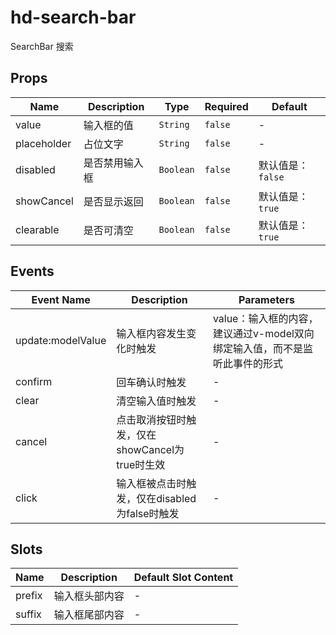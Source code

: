 # hd-search-bar

SearchBar 搜索

## Props

<!-- @vuese:hd-search-bar:props:start -->
|Name|Description|Type|Required|Default|
|---|---|---|---|---|
|value|输入框的值|`String`|`false`|-|
|placeholder|占位文字|`String`|`false`|-|
|disabled|是否禁用输入框|`Boolean`|`false`|默认值是：`false`|
|showCancel|是否显示返回|`Boolean`|`false`|默认值是：`true`|
|clearable|是否可清空|`Boolean`|`false`|默认值是：`true`|

<!-- @vuese:hd-search-bar:props:end -->


## Events

<!-- @vuese:hd-search-bar:events:start -->
|Event Name|Description|Parameters|
|---|---|---|
|update:modelValue|输入框内容发生变化时触发|value：输入框的内容，建议通过v-model双向绑定输入值，而不是监听此事件的形式|
|confirm|回车确认时触发|-|
|clear|清空输入值时触发|-|
|cancel|点击取消按钮时触发，仅在showCancel为true时生效|-|
|click|输入框被点击时触发，仅在disabled为false时触发|-|

<!-- @vuese:hd-search-bar:events:end -->


## Slots

<!-- @vuese:hd-search-bar:slots:start -->
|Name|Description|Default Slot Content|
|---|---|---|
|prefix|输入框头部内容|-|
|suffix|输入框尾部内容|-|

<!-- @vuese:hd-search-bar:slots:end -->


